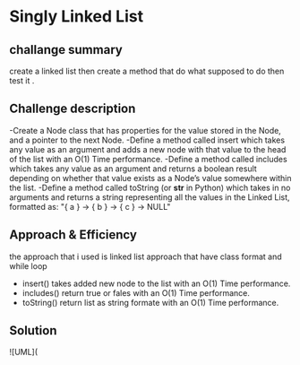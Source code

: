 # Singly Linked List
## challange summary 
create a linked list then create a method that do what supposed  to do then test it . 

## Challenge description
-Create a Node class that has properties for the value stored in the Node, and a pointer to the next Node.
-Define a method called insert which takes any value as an argument and adds a new node with that value to the head of the list with an O(1) Time performance.
-Define a method called includes which takes any value as an argument and returns a boolean result depending on whether that value exists as a Node’s value somewhere within the list.
-Define a method called toString (or __str__ in Python) which takes in no arguments and returns a string representing all the values in the Linked List, formatted as:
"{ a } -> { b } -> { c } -> NULL"

## Approach & Efficiency
the approach that i used is linked list approach that have class format and while loop
 - insert() takes added new node to the list with an O(1) Time performance.
 - includes() return true or fales with an O(1) Time performance.
 - toString() return list as string formate with an O(1) Time performance.




## Solution

![UML](
